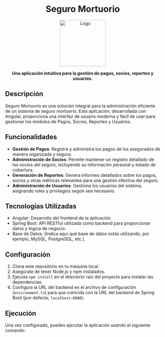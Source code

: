 <h1 align="center">Seguro Mortuorio</h1>

<p align="center">
  <img src="https://example.com/your-logo.png" alt="Logo" width="150" height="150">
</p>

<p align="center">
  <strong>Una aplicación intuitiva para la gestión de pagos, socios, reportes y usuarios.</strong>
</p>

## Descripción

Seguro Mortuorio es una solución integral para la administración eficiente de un sistema de seguro mortuorio. Esta aplicación, desarrollada con Angular, proporciona una interfaz de usuario moderna y fácil de usar para gestionar los módulos de Pagos, Socios, Reportes y Usuarios.

## Funcionalidades

- **Gestión de Pagos**: Registra y administra los pagos de los asegurados de manera organizada y segura.
- **Administración de Socios**: Permite mantener un registro detallado de los socios del seguro, incluyendo su información personal y estado de cobertura.
- **Generación de Reportes**: Genera informes detallados sobre los pagos, socios y otras métricas relevantes para una gestión efectiva del seguro.
- **Administración de Usuarios**: Gestiona los usuarios del sistema, asignando roles y privilegios según sea necesario.

## Tecnologías Utilizadas

- Angular: Desarrollo del frontend de la aplicación.
- Spring Boot: API RESTful utilizada como backend para proporcionar datos y lógica de negocio.
- Base de Datos: [Indica aquí qué base de datos estás utilizando, por ejemplo, MySQL, PostgreSQL, etc.].

## Configuración

1. Clona este repositorio en tu máquina local.
2. Asegúrate de tener Node.js y npm instalados.
3. Ejecuta `npm install` en el directorio raíz del proyecto para instalar las dependencias.
4. Configura la URL del backend en el archivo de configuración (`environment.ts`) para que coincida con la URL del backend de Spring Boot (por defecto, `localhost:8080`).

## Ejecución

Una vez configurado, puedes ejecutar la aplicación usando el siguiente comando:


